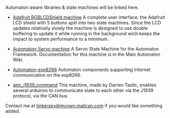 Automaton aware libraries & state machines will be linked here. 

  * [Adafruit RGBLCDShield machine](/tinkerspy/Automaton_Adafruit_RGBLCDShield) A complete user interface, the Adafruit LCD shield with 5 buttons split into two state machines. Since the LCD updates relatively slowly the machine is designed to use double buffering to update it while running in the background wich keeps the impact to system performance to a minimum.

  * [Automaton-Servo machine](/tinkerspy/Automaton-Servo) A Servo State Machine for the Automaton Framework. Documentation for this machine is in the Main Automaton Wiki.

  * [Automaton-esp8266](/tinkerspy/Automaton-Esp8266/wiki) Automaton components supporting Internet communication on the esp8266.

  * [atm_j1939_command](https://github.com/DarrenInwood/atm_j1939_command) This machine, made by Darren Tastic, enables several arduinos to communicate state to each other via the J1939 protocol, via the CAN bus. 


Contact me at tinkerspy@myown.mailcan.com if you would like something added.
